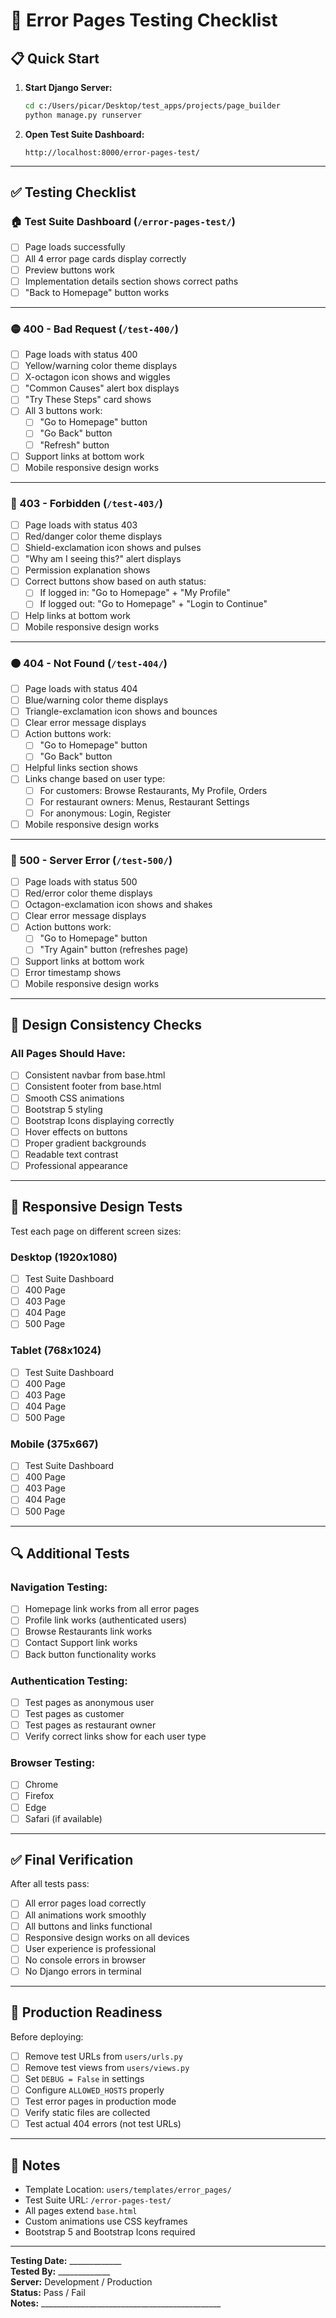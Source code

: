# 🧪 Error Pages Testing Checklist

## 📋 Quick Start

1. **Start Django Server:**
   ```bash
   cd c:/Users/picar/Desktop/test_apps/projects/page_builder
   python manage.py runserver
   ```

2. **Open Test Suite Dashboard:**
   ```
   http://localhost:8000/error-pages-test/
   ```

---

## ✅ Testing Checklist

### 🏠 Test Suite Dashboard (`/error-pages-test/`)
- [ ] Page loads successfully
- [ ] All 4 error page cards display correctly
- [ ] Preview buttons work
- [ ] Implementation details section shows correct paths
- [ ] "Back to Homepage" button works

---

### 🟡 400 - Bad Request (`/test-400/`)
- [ ] Page loads with status 400
- [ ] Yellow/warning color theme displays
- [ ] X-octagon icon shows and wiggles
- [ ] "Common Causes" alert box displays
- [ ] "Try These Steps" card shows
- [ ] All 3 buttons work:
  - [ ] "Go to Homepage" button
  - [ ] "Go Back" button
  - [ ] "Refresh" button
- [ ] Support links at bottom work
- [ ] Mobile responsive design works

---

### 🔴 403 - Forbidden (`/test-403/`)
- [ ] Page loads with status 403
- [ ] Red/danger color theme displays
- [ ] Shield-exclamation icon shows and pulses
- [ ] "Why am I seeing this?" alert displays
- [ ] Permission explanation shows
- [ ] Correct buttons show based on auth status:
  - [ ] If logged in: "Go to Homepage" + "My Profile"
  - [ ] If logged out: "Go to Homepage" + "Login to Continue"
- [ ] Help links at bottom work
- [ ] Mobile responsive design works

---

### 🟠 404 - Not Found (`/test-404/`)
- [ ] Page loads with status 404
- [ ] Blue/warning color theme displays
- [ ] Triangle-exclamation icon shows and bounces
- [ ] Clear error message displays
- [ ] Action buttons work:
  - [ ] "Go to Homepage" button
  - [ ] "Go Back" button
- [ ] Helpful links section shows
- [ ] Links change based on user type:
  - [ ] For customers: Browse Restaurants, My Profile, Orders
  - [ ] For restaurant owners: Menus, Restaurant Settings
  - [ ] For anonymous: Login, Register
- [ ] Mobile responsive design works

---

### 🔴 500 - Server Error (`/test-500/`)
- [ ] Page loads with status 500
- [ ] Red/error color theme displays
- [ ] Octagon-exclamation icon shows and shakes
- [ ] Clear error message displays
- [ ] Action buttons work:
  - [ ] "Go to Homepage" button
  - [ ] "Try Again" button (refreshes page)
- [ ] Support links at bottom work
- [ ] Error timestamp shows
- [ ] Mobile responsive design works

---

## 🎨 Design Consistency Checks

### All Pages Should Have:
- [ ] Consistent navbar from base.html
- [ ] Consistent footer from base.html
- [ ] Smooth CSS animations
- [ ] Bootstrap 5 styling
- [ ] Bootstrap Icons displaying correctly
- [ ] Hover effects on buttons
- [ ] Proper gradient backgrounds
- [ ] Readable text contrast
- [ ] Professional appearance

---

## 📱 Responsive Design Tests

Test each page on different screen sizes:

### Desktop (1920x1080)
- [ ] Test Suite Dashboard
- [ ] 400 Page
- [ ] 403 Page
- [ ] 404 Page
- [ ] 500 Page

### Tablet (768x1024)
- [ ] Test Suite Dashboard
- [ ] 400 Page
- [ ] 403 Page
- [ ] 404 Page
- [ ] 500 Page

### Mobile (375x667)
- [ ] Test Suite Dashboard
- [ ] 400 Page
- [ ] 403 Page
- [ ] 404 Page
- [ ] 500 Page

---

## 🔍 Additional Tests

### Navigation Testing:
- [ ] Homepage link works from all error pages
- [ ] Profile link works (authenticated users)
- [ ] Browse Restaurants link works
- [ ] Contact Support link works
- [ ] Back button functionality works

### Authentication Testing:
- [ ] Test pages as anonymous user
- [ ] Test pages as customer
- [ ] Test pages as restaurant owner
- [ ] Verify correct links show for each user type

### Browser Testing:
- [ ] Chrome
- [ ] Firefox
- [ ] Edge
- [ ] Safari (if available)

---

## ✅ Final Verification

After all tests pass:

- [ ] All error pages load correctly
- [ ] All animations work smoothly
- [ ] All buttons and links functional
- [ ] Responsive design works on all devices
- [ ] User experience is professional
- [ ] No console errors in browser
- [ ] No Django errors in terminal

---

## 🚀 Production Readiness

Before deploying:

- [ ] Remove test URLs from `users/urls.py`
- [ ] Remove test views from `users/views.py`
- [ ] Set `DEBUG = False` in settings
- [ ] Configure `ALLOWED_HOSTS` properly
- [ ] Test error pages in production mode
- [ ] Verify static files are collected
- [ ] Test actual 404 errors (not test URLs)

---

## 📝 Notes

- Template Location: `users/templates/error_pages/`
- Test Suite URL: `/error-pages-test/`
- All pages extend `base.html`
- Custom animations use CSS keyframes
- Bootstrap 5 and Bootstrap Icons required

---

**Testing Date:** _____________  
**Tested By:** _____________  
**Server:** Development / Production  
**Status:** Pass / Fail  
**Notes:** _____________________________________________
